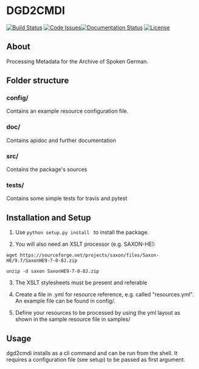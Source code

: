 # DGD2CMDI
[![Build Status](https://travis-ci.org/fkuhn/dgd2cmdi.svg?branch=master)](https://travis-ci.org/fkuhn/dgd2cmdi)
[![Code Issues](https://www.quantifiedcode.com/api/v1/project/48015f7b8a3a413599785a9d4f134540/badge.svg)](https://www.quantifiedcode.com/app/project/48015f7b8a3a413599785a9d4f134540)[![Documentation Status](https://readthedocs.org/projects/dgd2cmdi/badge/?version=latest)](http://dgd2cmdi.readthedocs.io/en/latest/?badge=latest) [![License](https://img.shields.io/badge/License-BSD%203--Clause-blue.svg)](https://opensource.org/licenses/BSD-3-Clause)

## About
Processing Metadata for the Archive of Spoken German.

## Folder structure

### config/
Contains an example resource configuration file.
### doc/
Contains apidoc and further documentation
### src/
Contains the package's sources
### tests/
Contains some simple tests for travis and pytest

## Installation and Setup

 1. Use ```python setup.py install ``` to install the package.
 
 2. You will also need an XSLT processor (e.g. SAXON-HE):
 
 `ẁget https://sourceforge.net/projects/saxon/files/Saxon-HE/9.7/SaxonHE9-7-0-8J.zip`
 
 `unzip -d saxon SaxonHE9-7-0-8J.zip`
  
 3. The XSLT stylesheets must be present and referable
 
 4. Create a file in .yml for resource reference, e.g. called "resources.yml".
    An example file can be found in config/. 
 
 5. Define your resources to be processed by using the yml layout as shown in
    the sample resource file in samples/

## Usage

dgd2cmdi installs as a cli command and can be run from the shell.
It requires a configuration file (see setup) to be passed as first argument.





